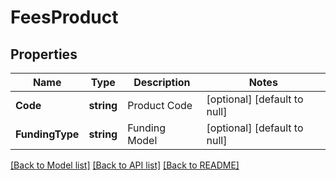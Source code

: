 # FeesProduct

## Properties
Name | Type | Description | Notes
------------ | ------------- | ------------- | -------------
**Code** | **string** | Product Code | [optional] [default to null]
**FundingType** | **string** | Funding Model | [optional] [default to null]

[[Back to Model list]](../README.md#documentation-for-models) [[Back to API list]](../README.md#documentation-for-api-endpoints) [[Back to README]](../README.md)

